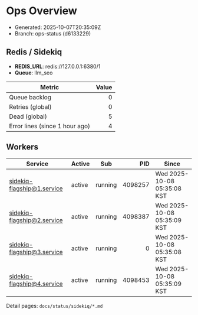 # Ops Overview

- Generated: 2025-10-07T20:35:09Z
- Branch: ops-status (d6133229)

## Redis / Sidekiq
- **REDIS_URL**: redis://127.0.0.1:6380/1
- **Queue**: llm_seo

| Metric | Value |
|---|---:|
| Queue backlog | 0 |
| Retries (global) | 0 |
| Dead (global) | 5 |
| Error lines (since 1 hour ago) | 4 |

## Workers
| Service | Active | Sub | PID | Since |
|---|---|---|---:|---|
| sidekiq-flagship@1.service | active | running | 4098257 | Wed 2025-10-08 05:35:08 KST |
| sidekiq-flagship@2.service | active | running | 4098387 | Wed 2025-10-08 05:35:09 KST |
| sidekiq-flagship@3.service | active | running | 0 | Wed 2025-10-08 05:35:08 KST |
| sidekiq-flagship@4.service | active | running | 4098453 | Wed 2025-10-08 05:35:09 KST |

Detail pages: `docs/status/sidekiq/*.md`
